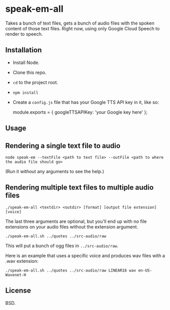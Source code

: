 # speak-em-all

Takes a bunch of text files, gets a bunch of audio files with the spoken content of those text files. Right now, using only Google Cloud Speech to render to speech.

## Installation

- Install Node.
- Clone this repo.
- `cd` to the project root.
- `npm install`
- Create a `config.js` file that has your Google TTS API key in it, like so:

    module.exports = {
      googleTTSAPIKey: 'your Google key here'
    };

## Usage

## Rendering a single text file to audio

    node speak-em --textFile <path to text file> --outFile <path to where the audio file should go>

(Run it without any arguments to see the help.)

## Rendering multiple text files to multiple audio files

    ./speak-em-all <textdir> <outdir> [format] [output file extension] [voice]

The last three arguments are optional, but you'll end up with no file extensions on your audio files without the extension argument.

    ./speak-em-all.sh ../quotes ../src-audio/raw

This will put a bunch of ogg files in `../src-audio/raw`.

Here is an example that uses a specific voice and produces wav files with a .wav extension:

    ./speak-em-all.sh ../quotes ../src-audio/raw LINEAR16 wav en-US-Wavenet-H

## License

BSD.
